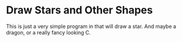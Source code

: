 # Draw Stars and Other Shapes

This is just a very simple program in that will draw a star. 
And maybe a dragon, or a really fancy looking C.
